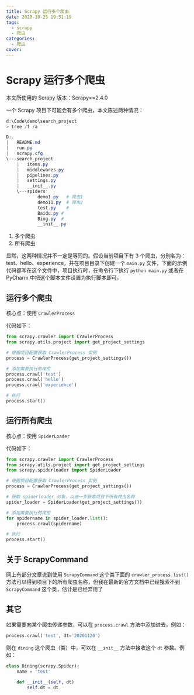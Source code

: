 ```yaml
---
title: Scrapy 运行多个爬虫
date: 2020-10-25 19:51:19
tags:
  - scrapy
  - 爬虫
categories: 
  - 爬虫
cover: 
---
```




# Scrapy 运行多个爬虫

本文所使用的 Scrapy 版本：Scrapy==2.4.0

一个 Scrapy 项目下可能会有多个爬虫，本文陈述两种情况：

```powershell
d:\Code\demo\search_project
> tree /f /a

D:.
|   README.md
|   run.py
|   scrapy.cfg
\---search_project
    |   items.py
    |   middlewares.py
    |   pipelines.py
    |   settings.py
    |   __init__.py
    \---spiders
            demo1.py   # 爬虫1
            demo11.py  # 爬虫2
            test.py    #
            Baidu.py #
            Bing.py  #
            __init__.py
```

1. 多个爬虫
2. 所有爬虫

显然，这两种情况并不一定是等同的。假设当前项目下有 3 个爬虫，分别名为：test、hello、experience，并在项目目录下创建一个 `main.py` 文件，下面的示例代码都写在这个文件中，项目执行时，在命令行下执行 `python main.py` 或者在 PyCharm 中把这个脚本文件设置为执行脚本即可。

## 运行多个爬虫

核心点：使用 `CrawlerProcess`

代码如下：

```python
from scrapy.crawler import CrawlerProcess
from scrapy.utils.project import get_project_settings

# 根据项目配置获取 CrawlerProcess 实例
process = CrawlerProcess(get_project_settings())

# 添加需要执行的爬虫
process.crawl('test')
process.crawl('hello')
process.crawl('experience')

# 执行
process.start()
```

## 运行所有爬虫

核心点：使用 `SpiderLoader`

代码如下：

```python
from scrapy.crawler import CrawlerProcess
from scrapy.utils.project import get_project_settings
from scrapy.spiderloader import SpiderLoader

# 根据项目配置获取 CrawlerProcess 实例
process = CrawlerProcess(get_project_settings())

# 获取 spiderloader 对象，以进一步获取项目下所有爬虫名称
spider_loader = SpiderLoader(get_project_settings())

# 添加需要执行的爬虫
for spidername in spider_loader.list():
    process.crawl(spidername)

# 执行
process.start()
```

## 关于 ScrapyCommand

网上有部分文章说到使用 `ScrapyCommand` 这个类下面的 `crawler_process.list()` 方法可以得到项目下的所有爬虫名称，但我在最新的官方文档中已经搜索不到 `ScrapyCommand` 这个类，估计是已经弃用了

## 其它

如果需要向某个爬虫传递参数，可以在 `process.crawl` 方法中添加进去，例如：

```python
process.crawl('test', dt='20201120')
```

则在 `dining` 这个爬虫（类）中，可以在 `__init__` 方法中接收这个 `dt` 参数。例如：

```python
class Dining(scrapy.Spider):
    name = 'test'
    
    def __init__(self, dt)
        self.dt = dt
```
